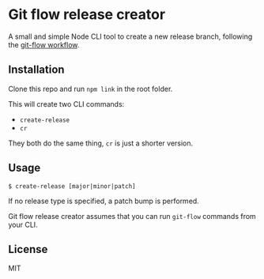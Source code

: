 Git flow release creator
===

A small and simple Node CLI tool to create a new release branch, following the [git-flow workflow](http://nvie.com/posts/a-successful-git-branching-model/).

## Installation

Clone this repo and run `npm link` in the root folder.

This will create two CLI commands:

- `create-release`
- `cr`

They both do the same thing, `cr` is just a shorter version.

## Usage

`$ create-release [major|minor|patch]`

If no release type is specified, a patch bump is performed.

Git flow release creator assumes that you can run `git-flow` commands from your CLI.

## License
MIT
